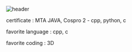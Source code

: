 ![header](https://capsule-render.vercel.app/api?type=waving&color=black&fontColor=White&text=KIMMINA&fontSize=20)
<p> certificate : MTA JAVA, Cospro 2 - cpp, python, c </p>
<p>favorite language : cpp, c  </p>
<p>favorite coding : 3D </p>

